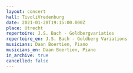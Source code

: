 ```yaml
---
layout: concert
hall: TivoliVredenburg
date: 2021-01-28T19:15:00.000Z
place: Utrecht
repertoire: J.S. Bach - Goldbergvariaties
repertoire_en: J.S. Bach - Goldberg Variations
musicians: Daan Boertien, Piano
musicians_en: Daan Boertien, Piano
in_archive: true
cancelled: false
---
```

